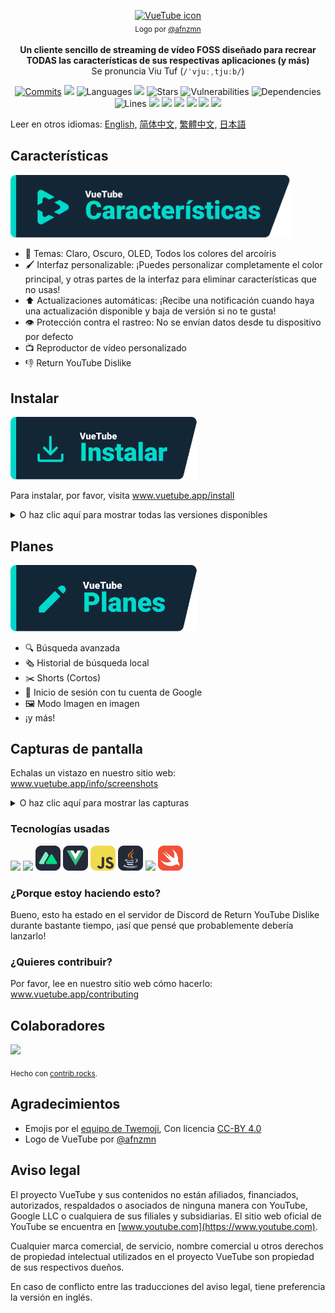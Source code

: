 <p align="center">
  <a href="https://vuetube.app/">
    <img src="https://cdn.discordapp.com/attachments/751596360108605500/980418672331988992/VueTube_Dark.svg" alt="VueTube icon" width="500"/>
  </a>
  </br>
  <sub>Logo por <a href="https://github.com/afnzmn">@afnzmn</a></sub>
  </br>
  </br>
<strong>Un cliente sencillo de streaming de vídeo FOSS diseñado para recrear TODAS las características de sus respectivas aplicaciones (y más) </strong>
</br>
Se pronuncia Viu Tuf (<code>/ˈvjuːˌtjuːb/</code>)
</p>

<p align="center">
  <a href="https://github.com/VueTubeApp/VueTube/commits/main"><img src="https://img.shields.io/github/commit-activity/m/VueTubeApp/VueTube?label=Commits" alt="Commits"></img></a>
  <a href="https://github.com/VueTubeApp/VueTube/issues" alt="Issues"><img src="https://img.shields.io/github/issues/VueTubeApp/VueTube"></img></a>
  <a><img src="https://img.shields.io/github/languages/count/VueTubeApp/VueTube" alt="Languages"></img></a>
  <a href="https://github.com/VueTubeApp/VueTube/blob/main/LICENSE" alt="License"><img src="https://img.shields.io/github/license/VueTubeApp/VueTube"></img></a>
  <a><img src="https://img.shields.io/github/stars/VueTubeApp/VueTube" alt="Stars"></img></a>
  <a><img src="https://img.shields.io/snyk/vulnerabilities/github/VueTubeApp/VueTube" alt="Vulnerabilities"></img></a>
  <a><img src="https://img.shields.io/librariesio/github/VueTubeApp/VueTube" alt="Dependencies"></img></a>
  <a><img src="https://img.shields.io/tokei/lines/github/VueTubeApp/VueTube" alt="Lines"></img></a>
  <a href="https://github.com/VueTubeApp/VueTube/actions/workflows/ci.yml" alt="CI"><img src="https://github.com/VueTubeApp/VueTube/actions/workflows/ci.yml/badge.svg"></img></a>
  <a href="https://vuetube.app" alt="Website"><img src="https://img.shields.io/website?down_message=offline&up_message=online&url=https%3A%2F%2Fvuetube.app"></img></a>
  <a href="https://reddit.com/r/vuetube" alt="Reddit"><img src="https://img.shields.io/reddit/subreddit-subscribers/vuetube?label=r%2FVuetube&logo=reddit&logoColor=white"></img></a>
  <a href="https://t.me/VueTube" alt="Telegram"><img src="https://img.shields.io/endpoint?color=neon&style=flat&url=https%3A%2F%2Ftg.sumanjay.workers.dev%2Fvuetube"></img></a>
  <a href="https://discord.gg/7P8KJrdd5W" alt="Discord"><img src="https://img.shields.io/discord/946587366242533377?label=Discord&style=flat&logo=discord&logoColor=white"></img></a>
  <a href="https://twitter.com/VueTubeApp" alt="Twitter"><img src="https://img.shields.io/twitter/follow/VueTubeApp?label=Follow&style=flat&logo=twitter"></img></a>
</p>

Leer en otros idiomas: [English,](readme.md) [简体中文,](readme.zh-hans.md) [繁體中文,](readme.zh-hant.md) [日本語](readme.ja.md)

## Características

<img src="./resources/readme-es/Features.es.svg" alt="VueTube icon" width="450"/>

- 🎨 Temas: Claro, Oscuro, OLED, Todos los colores del arcoíris
- 🖌️ Interfaz personalizable: ¡Puedes personalizar completamente el color principal, y otras partes de la interfaz para eliminar características que no usas!
- ⬆️ Actualizaciones automáticas: ¡Recibe una notificación cuando haya una actualización disponible y baja de versión si no te gusta!
- 👁️ Protección contra el rastreo: No se envían datos desde tu dispositivo por defecto
- 📺 Reproductor de vídeo personalizado
- 👎 Return YouTube Dislike

## Instalar

<img src="./resources/readme-es/Install.es.svg" alt="VueTube icon" width="300"/>

Para instalar, por favor, visita www.vuetube.app/install

<details>
  <summary>O haz clic aquí para mostrar todas las versiones disponibles</summary>
<br />
  
| <a href=https://nightly.link/VueTubeApp/VueTube/workflows/ci/main/android.zip><img id="im" width="200" src=./resources/getunstable.png></a>  | <a href=https://cdn.discordapp.com/attachments/946910031562027029/972164599816273930/VueTube-Canary-May-6-2022.apk><img id="im" width="200" src=./resources/getcanary.png></a> | <a href=https://vuetube.app/install><img id="im" width="200" src=./resources/getstable.png></a>  |
| ------------- | ------------- |  ------------- |
| Un montón de bugs, pero acceso anticipado a funciones | Menos bugs que la inestable, aún así más funciones que la estable | No disponible hasta que la app este más desarrollada |
  
</details>

## Planes

<img src="./resources/readme-es/Plans.es.svg" alt="VueTube icon" width="300"/>

- 🔍 Búsqueda avanzada
- 🗞️ Historial de búsqueda local
- ✂️ Shorts (Cortos)
- 🧑 Inicio de sesión con tu cuenta de Google
- 🖼️ Modo Imagen en imagen
- ¡y más!

## Capturas de pantalla

Echalas un vistazo en nuestro sitio web: www.vuetube.app/info/screenshots

<details>
  <summary> O haz clic aquí para mostrar las capturas </summary>
<br />
  
<img src="https://vuetube.app/wtch.png" width="400">
<img src="https://vuetube.app/stng.png" width="400">
<img src="https://vuetube.app/srch.png" width="400">
     
</details>

### Tecnologías usadas

<a href="https://capacitorjs.com/solution/vue"><img src="https://cdn.discordapp.com/attachments/953538236716814356/955694368742834176/Capacitator-Dark.svg" height=40/></a> <a href="https://vuetifyjs.com/"><img src="https://cdn.discordapp.com/attachments/810799100940255260/973719873467342908/Vuetify-Dark.svg" height=40/></a> <a href="https://nuxtjs.org/"><img src="https://github.com/tandpfun/skill-icons/raw/main/icons/NuxtJS-Dark.svg" height=40/></a> <a href="https://vuejs.org/"><img src="https://github.com/tandpfun/skill-icons/raw/main/icons/VueJS-Dark.svg" height=40/></a> <a href="https://javascript.com/"><img src="https://github.com/tandpfun/skill-icons/raw/main/icons/JavaScript.svg" height=40/></a> <a href="https://java.com/"><img src="https://github.com/tandpfun/skill-icons/raw/main/icons/Java-Dark.svg" height=40/></a> <a href="https://gradle.com/"><img src="https://cdn.discordapp.com/attachments/810799100940255260/955691550560636958/Gradle.svg" height=40/></a> <a href="https://developer.apple.com/swift/"><img src="https://github.com/tandpfun/skill-icons/raw/main/icons/Swift.svg" height=40/></a>

### ¿Porque estoy haciendo esto?

Bueno, esto ha estado en el servidor de Discord de Return YouTube Dislike durante bastante tiempo, ¡así que pensé que probablemente debería lanzarlo!

### ¿Quieres contribuir?

Por favor, lee en nuestro sitio web cómo hacerlo: www.vuetube.app/contributing

## Colaboradores

<a href="https://github.com/VueTubeApp/VueTube/graphs/contributors">
  <img src="https://contrib.rocks/image?repo=VueTubeApp/VueTube" />
</a>

<sub>Hecho con [contrib.rocks](https://contrib.rocks). </sub>

## Agradecimientos

- Emojis por el [equipo de Twemoji](https://twemoji.twitter.com/), Con licencia [CC-BY 4.0](https://creativecommons.org/licenses/by/4.0/)
- Logo de VueTube por [@afnzmn](https://github.com/afnzmn)

## Aviso legal

El proyecto VueTube y sus contenidos no están afiliados, financiados, autorizados, respaldados o asociados de ninguna manera con YouTube, Google LLC o cualquiera de sus filiales y subsidiarias. El sitio web oficial de YouTube se encuentra en [www.youtube.com](https://www.youtube.com).

Cualquier marca comercial, de servicio, nombre comercial u otros derechos de propiedad intelectual utilizados en el proyecto VueTube son propiedad de sus respectivos dueños.

En caso de conflicto entre las traducciones del aviso legal, tiene preferencia la versión en inglés.
